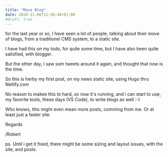 ```yaml
---
title: "Move Blog"
date: 2020-11-06T12:56:48+01:00
#draft: true
---
```


for the last year or so, I have seen a lot of people, talking about their move of blogs, from a traditionel CMS system, to a static site.

I have had this on my todo, for quite some time, but I have also been quite satisfied, with blogger.

But the other day, I saw som tweets around it again, and thought that now is the time.

So this is herby my first post, on my news static site, using Hugo thru Netlify.com

No reason to makee this to hard, so now it's running, and i can start to use, my favorite tools, these days (VS Code), to write blogs as well :-) 

Who knows, this might even mean more posts, comming from me. Or at least just a faster site. 

Regards

/Robert

ps. Until i get it fixed, there might be some sizing and layout issues, with the site, and posts. 